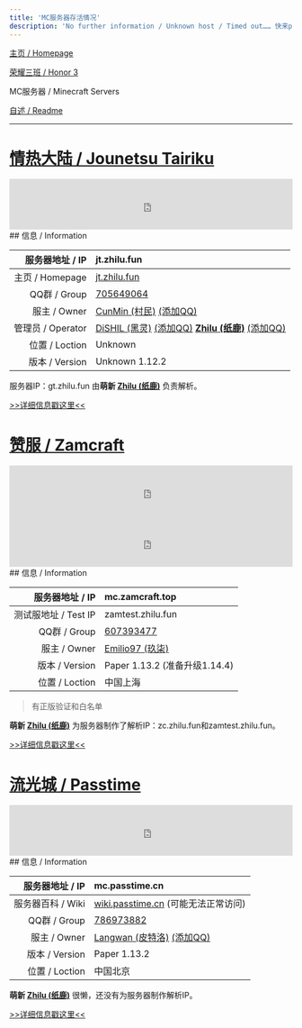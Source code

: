```yaml
---
title: 'MC服务器存活情况'
description: 'No further information / Unknown host / Timed out…… 快来pick！你家服务器还好吗？'
---
```


[主页 / Homepage](index)

[荣耀三班 / Honor 3](honor3)

MC服务器 / Minecraft Servers

[自述 / Readme](README)

------

# [情热大陆 / Jounetsu Tairiku](http://jt.zhilu.fun)

<iframe style="width:728px;height:90px;max-width:100%;border:none;display:block;margin:auto" src="https://namemc.com/server/jt.zhilu.fun/embed" width="728" height="90"></iframe>
## 信息 / Information

|   服务器地址 / IP | jt.zhilu.fun                                                 |
| ----------------: | :----------------------------------------------------------- |
|   主页 / Homepage | [jt.zhilu.fun](http://jt.zhilu.fun)                          |
|      QQ群 / Group | [705649064](https://jq.qq.com/?_wv=1027&k=5Lzj3H9)           |
|      服主 / Owner | [CunMin (村民)](https://zh-cn.namemc.com/profile/CunMin.1) [(添加QQ)](http://wpa.qq.com/msgrd?v=3&uin=1041397896&site=qq&menu=yes) |
| 管理员 / Operator | [DiSHIL (黑灵)](https://zh-cn.namemc.com/profile/DiSHIL.1) [(添加QQ)](http://wpa.qq.com/msgrd?v=3&uin=1524811747&site=qq&menu=yes) **[Zhilu (纸鹿)](https://zh-cn.namemc.com/profile/Zhilu.2)** [(添加QQ)](http://wpa.qq.com/msgrd?v=3&uin=2399052066&site=qq&menu=yes) |
|    位置 / Loction | Unknown                                                      |
|    版本 / Version | Unknown 1.12.2                                               |

服务器IP：gt.zhilu.fun 由**萌新 [Zhilu (纸鹿)](https://zh-cn.namemc.com/profile/Zhilu.2)** 负责解析。

[>>详细信息戳这里<<](http://jt.zhilu.fun)



# [赞服 / Zamcraft](zam)

<iframe style="width:728px;height:90px;max-width:100%;border:none;display:block;margin:auto" src="https://namemc.com/server/mc.zamcraft.top/embed" width="728" height="90"></iframe>
<iframe style="width:728px;height:90px;max-width:100%;border:none;display:block;margin:auto" src="https://namemc.com/server/zamtest.zhilu.fun/embed" width="728" height="90"></iframe>
## 信息 / Information

|      服务器地址 / IP | mc.zamcraft.top                                              |
| -------------------: | :----------------------------------------------------------- |
| 测试服地址 / Test IP | zamtest.zhilu.fun                                            |
|         QQ群 / Group | [607393477](https://jq.qq.com/?_wv=1027&k=510OHpV)           |
|         服主 / Owner | [Emilio97 (玖柒)](https://zh-cn.namemc.com/profile/Emilio97.2) |
|       版本 / Version | Paper 1.13.2 (准备升级1.14.4)                                |
|       位置 / Loction | 中国上海                                                     |

> 有正版验证和白名单

**萌新 [Zhilu (纸鹿)](https://zh-cn.namemc.com/profile/Zhilu.2)** 为服务器制作了解析IP：zc.zhilu.fun和zamtest.zhilu.fun。

[>>详细信息戳这里<<](zam)



# [流光城 / Passtime](passtime)

<iframe style="width:728px;height:90px;max-width:100%;border:none;display:block;margin:auto" src="https://namemc.com/server/mc.passtime.cn/embed" width="728" height="90"></iframe>
## 信息 / Information

|   服务器地址 / IP | mc.passtime.cn                                               |
| ----------------: | :----------------------------------------------------------- |
| 服务器百科 / Wiki | [wiki.passtime.cn](http://wiki.passtime.cn) (可能无法正常访问) |
|      QQ群 / Group | [786973882](https://jq.qq.com/?_wv=1027&k=5iZ9CtJ)           |
|      服主 / Owner | [Langwan (皮特洛)](https://zh-cn.namemc.com/profile/Langwan.1) [(添加QQ)](http://wpa.qq.com/msgrd?v=3&uin=103401824&site=qq&menu=yes) |
|    版本 / Version | Paper 1.13.2                                                 |
|    位置 / Loction | 中国北京                                                     |

**萌新 [Zhilu (纸鹿)](https://zh-cn.namemc.com/profile/Zhilu.2)** 很懒，还没有为服务器制作解析IP。

[>>详细信息戳这里<<](passtime)